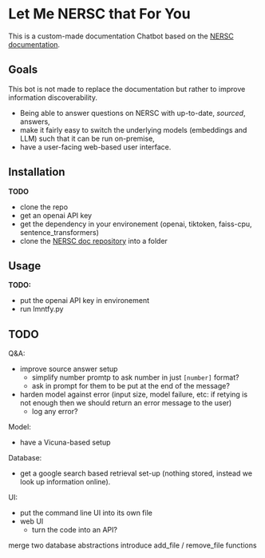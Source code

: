 # Let Me NERSC that For You

This is a custom-made documentation Chatbot based on the [NERSC documentation](https://docs.nersc.gov/).

## Goals

This bot is not made to replace the documentation but rather to improve information discoverability.

* Being able to answer questions on NERSC with up-to-date, *sourced*, answers,
* make it fairly easy to switch the underlying models (embeddings and LLM) such that it can be run on-premise,
* have a user-facing web-based user interface.

## Installation

**TODO**
- clone the repo
- get an openai API key
- get the dependency in your environement (openai, tiktoken, faiss-cpu, sentence_transformers)
- clone the [NERSC doc repository](https://gitlab.com/NERSC/nersc.gitlab.io/-/tree/main/docs) into a folder

## Usage

**TODO:**
- put the openai API key in environement
- run lmntfy.py

## TODO

Q&A:
- improve source answer setup
  - simplify number promtp to ask number in just `[number]` format?
  - ask in prompt for them to be put at the end of the message?
- harden model against error (input size, model failure, etc: if retying is not enough then we should return an error message to the user)
  - log any error?

Model:
- have a Vicuna-based setup

Database:
- get a google search based retrieval set-up (nothing stored, instead we look up information online).

UI:
- put the command line UI into its own file
- web UI
  - turn the code into an API?

merge two database abstractions
introduce add_file / remove_file functions
